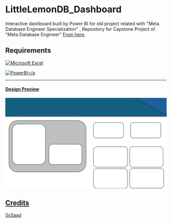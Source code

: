 # LittleLemonDB_Dashboard
Interactive dashboard built by Power BI for old project related with "Meta Database Engineer Specialization" ,
Repository for Capstone Project of "Meta Database Engineer" [From here](https://github.com/Saad711T/Little_Lemon_DB).

## Requirements
<a href="https://www.microsoft.com/en/microsoft-365/excel" target="_blank"> <img src="https://upload.wikimedia.org/wikipedia/commons/thumb/3/34/Microsoft_Office_Excel_%282019%E2%80%93present%29.svg/1200px-Microsoft_Office_Excel_%282019%E2%80%93present%29.svg.png" alt="Microsoft Excel" width="40" height="40" /></a>

<a href="https://www.microsoft.com/en-us/power-platform/products/power-bi" target="_blank"> <img src="https://logohistory.net/wp-content/uploads/2023/05/Power-BI-Symbol.png" alt="PowerBI" width="80" height="40" /></a


---

#### Design Preview
![image](design/dashboardpng.png)

## Credits
[0xSaad](https://x.com/0xdonzdev)

